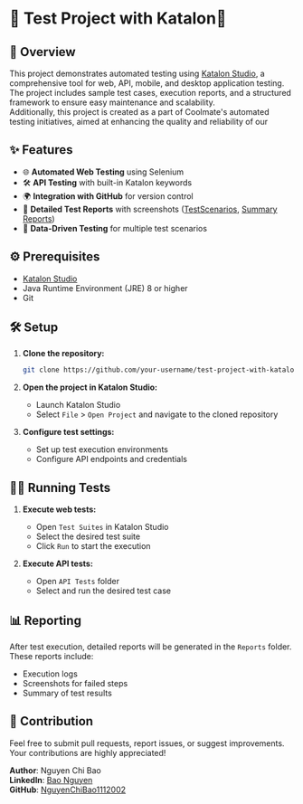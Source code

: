 # 🌟 Test Project with Katalon🌟



## 🚀 Overview

This project demonstrates automated testing using [Katalon Studio](https://www.katalon.com/), a comprehensive tool for web, API, mobile, and desktop application testing. 
The project includes sample test cases, execution reports, and a structured framework to ensure easy maintenance and scalability.  
Additionally, this project is created as a part of Coolmate's automated testing initiatives, aimed at enhancing the quality and reliability of our

## ✨ Features

- 🌐 **Automated Web Testing** using Selenium
- 🛠️ **API Testing** with built-in Katalon keywords
- 🌍 **Integration with GitHub** for version control
- 📸 **Detailed Test Reports** with screenshots ([TestScenarios](Test%20Scenarios), [Summary Reports](Summary%20Reports))
- 🧪 **Data-Driven Testing** for multiple test scenarios

## ⚙️ Prerequisites

- [Katalon Studio](https://www.katalon.com/download/)
- Java Runtime Environment (JRE) 8 or higher
- Git

## 🛠️ Setup

1. **Clone the repository:**
    ```sh
    git clone https://github.com/your-username/test-project-with-katalon.git
    ```

2. **Open the project in Katalon Studio:**
    - Launch Katalon Studio
    - Select `File` > `Open Project` and navigate to the cloned repository

3. **Configure test settings:**
    - Set up test execution environments
    - Configure API endpoints and credentials

## 🏃‍♂️ Running Tests

1. **Execute web tests:**
    - Open `Test Suites` in Katalon Studio
    - Select the desired test suite
    - Click `Run` to start the execution

2. **Execute API tests:**
    - Open `API Tests` folder
    - Select and run the desired test case

## 📊 Reporting

After test execution, detailed reports will be generated in the `Reports` folder. These reports include:
- Execution logs
- Screenshots for failed steps
- Summary of test results

## 🤝 Contribution

Feel free to submit pull requests, report issues, or suggest improvements. Your contributions are highly appreciated!

**Author**: Nguyen Chi Bao  
**LinkedIn**: [Bao Nguyen](https://www.linkedin.com/in/bao-nguyen-85356b265)  
**GitHub**: [NguyenChiBao1112002](https://github.com/NguyenChiBao1112002)
